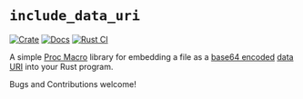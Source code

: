 # `include_data_uri`

[![Crate](https://img.shields.io/crates/v/include_data_uri.svg)](https://crates.io/crates/include_data_uri)
[![Docs](https://docs.rs/include_data_uri/badge.svg)](https://docs.rs/include_data_uri)
[![Rust CI](https://github.com/rushsteve1/include_data_uri/actions/workflows/rust.yml/badge.svg)](https://github.com/rushsteve1/include_data_uri/actions/workflows/rust.yml)

A simple 
[Proc Macro](https://doc.rust-lang.org/reference/procedural-macros.html)
library for embedding a file as a
[base64 encoded](https://en.wikipedia.org/wiki/Base64)
[data URI](https://en.wikipedia.org/wiki/Data_URI_scheme)
into your Rust program.

Bugs and Contributions welcome!
